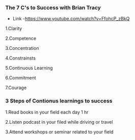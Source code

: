 ###  The 7 C's to Success with Brian Tracy
* Link -https://www.youtube.com/watch?v=FfohcP_zBkQ
  
1.Clarity

2.Competence

3.Concentration

4.Constrainsts

5.Continuous Learning

6.Commitment

7.Courage

### 3 Steps of Contionus learnings to success

1.Read books in your field each day 1 hr

2.Listen podcast in your filed while driving or travel

3.Attend workshops or seminar related to your field 
